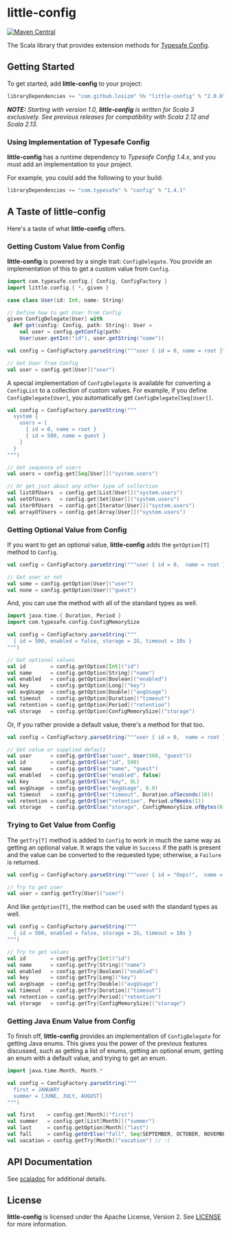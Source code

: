 # little-config

[![Maven Central](https://img.shields.io/maven-central/v/com.github.losizm/little-config_3.svg?label=Maven%20Central)](https://search.maven.org/search?q=g:%22com.github.losizm%22%20AND%20a:%22little-config_3%22)

The Scala library that provides extension methods for [Typesafe Config](https://github.com/lightbend/config).

## Getting Started
To get started, add **little-config** to your project:

```scala
libraryDependencies += "com.github.losizm" %% "little-config" % "2.0.0"
```
_**NOTE:** Starting with version 1.0, **little-config** is written for Scala 3
exclusively. See previous releases for compatibility with Scala 2.12 and Scala
2.13._

### Using Implementation of Typesafe Config
**little-config** has a runtime dependency to _Typesafe Config 1.4.x_, and
you must add an implementation to your project.

For example, you could add the following to your build:

```scala
libraryDependencies += "com.typesafe" % "config" % "1.4.1"
```

## A Taste of little-config
Here's a taste of what **little-config** offers.

### Getting Custom Value from Config

**little-config** is powered by a single trait: `ConfigDelegate`. You provide an
implementation of this to get a custom value from `Config`.

```scala
import com.typesafe.config.{ Config, ConfigFactory }
import little.config.{ *, given }

case class User(id: Int, name: String)

// Define how to get User from Config
given ConfigDelegate[User] with
  def get(config: Config, path: String): User =
    val user = config.getConfig(path)
    User(user.getInt("id"), user.getString("name"))

val config = ConfigFactory.parseString("""user { id = 0, name = root }""")

// Get User from Config
val user = config.get[User]("user")
```
A special implementation of `ConfigDelegate` is available for converting a
`ConfigList` to a collection of custom values. For example, if you define
`ConfigDelegate[User]`, you automatically get `ConfigDelegate[Seq[User]]`.

```scala
val config = ConfigFactory.parseString("""
  system {
    users = [
      { id = 0, name = root }
      { id = 500, name = guest }
    ]
  }
""")

// Get sequence of users
val users = config.get[Seq[User]]("system.users")

// Or get just about any other type of collection
val listOfUsers  = config.get[List[User]]("system.users")
val setOfUsers   = config.get[Set[User]]("system.users")
val iterOfUsers  = config.get[Iterator[User]]("system.users")
val arrayOfUsers = config.get[Array[User]]("system.users")
```

### Getting Optional Value from Config

If you want to get an optional value, **little-config** adds the `getOption[T]`
method to `Config`.

```scala
val config = ConfigFactory.parseString("""user { id = 0,  name = root }""")

// Get user or not
val some = config.getOption[User]("user")
val none = config.getOption[User]("guest")
```

And, you can use the method with all of the standard types as well.

```scala
import java.time.{ Duration, Period }
import com.typesafe.config.ConfigMemorySize

val config = ConfigFactory.parseString("""
  { id = 500, enabled = false, storage = 2G, timeout = 10s }
""")

// Get optional values
val id        = config.getOption[Int]("id")
val name      = config.getOption[String]("name")
val enabled   = config.getOption[Boolean]("enabled")
val key       = config.getOption[Long]("key")
val avgUsage  = config.getOption[Double]("avgUsage")
val timeout   = config.getOption[Duration]("timeout")
val retention = config.getOption[Period]("retention")
val storage   = config.getOption[ConfigMemorySize]("storage")
```

Or, if you rather provide a default value, there's a method for that too.

```scala
val config = ConfigFactory.parseString("""user { id = 0,  name = root }""")

// Get value or supplied default
val user      = config.getOrElse("user", User(500, "guest"))
val id        = config.getOrElse("id", 500)
val name      = config.getOrElse("name", "guest")
val enabled   = config.getOrElse("enabled", false)
val key       = config.getOrElse("key", 0L)
val avgUsage  = config.getOrElse("avgUsage", 0.0)
val timeout   = config.getOrElse("timeout", Duration.ofSeconds(10))
val retention = config.getOrElse("retention", Period.ofWeeks(1))
val storage   = config.getOrElse("storage", ConfigMemorySize.ofBytes(0))
```

### Trying to Get Value from Config

The `getTry[T]` method is added to `Config` to work in much the same way as
getting an optional value. It wraps the value in `Success` if the path is
present and the value can be converted to the requested type; otherwise, a
`Failure` is returned.

```scala
val config = ConfigFactory.parseString("""user { id = "Oops!",  name = root }""")

// Try to get user
val user = config.getTry[User]("user")
```

And like `getOption[T]`, the method can be used with the standard types as well.

```scala
val config = ConfigFactory.parseString("""
  { id = 500, enabled = false, storage = 2G, timeout = 10s }
""")

// Try to get values
val id        = config.getTry[Int]("id")
val name      = config.getTry[String]("name")
val enabled   = config.getTry[Boolean]("enabled")
val key       = config.getTry[Long]("key")
val avgUsage  = config.getTry[Double]("avgUsage")
val timeout   = config.getTry[Duration]("timeout")
val retention = config.getTry[Period]("retention")
val storage   = config.getTry[ConfigMemorySize]("storage")
```

### Getting Java Enum Value from Config

To finish off, **little-config** provides an implementation of `ConfigDelegate`
for getting Java enums. This gives you the power of the previous features
discussed, such as getting a list of enums, getting an optional enum, getting an
enum with a default value, and trying to get an enum.

```scala
import java.time.Month, Month.*

val config = ConfigFactory.parseString("""
  first = JANUARY
  summer = [JUNE, JULY, AUGUST]
""")

val first    = config.get[Month]("first")
val summer   = config.get[List[Month]]("summer")
val last     = config.getOption[Month]("last")
val fall     = config.getOrElse("fall", Seq(SEPTEMBER, OCTOBER, NOVEMBER))
val vacation = config.getTry[Month]("vacation") // :(
```

## API Documentation

See [scaladoc](https://losizm.github.io/little-config/latest/api/little/config.html)
for additional details.

## License
**little-config** is licensed under the Apache License, Version 2. See [LICENSE](LICENSE)
for more information.
